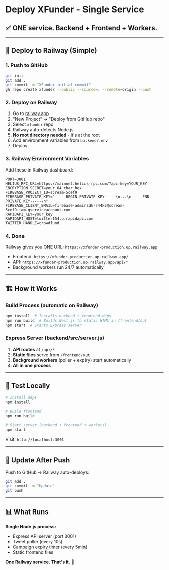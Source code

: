 # Deploy XFunder - Single Service

## ✅ ONE service. Backend + Frontend + Workers.

---

## 🚀 Deploy to Railway (Simple)

### 1. Push to GitHub

```bash
git init
git add .
git commit -m "XFunder initial commit"
gh repo create xfunder --public --source=. --remote=origin --push
```

### 2. Deploy on Railway

1. Go to [railway.app](https://railway.app)
2. "New Project" → "Deploy from GitHub repo"
3. Select `xfunder` repo
4. Railway auto-detects Node.js
5. **No root directory needed** - it's at the root
6. Add environment variables from `backend/.env`
7. Deploy

### 3. Railway Environment Variables

Add these in Railway dashboard:

```
PORT=3001
HELIUS_RPC_URL=https://mainnet.helius-rpc.com/?api-key=YOUR_KEY
ENCRYPTION_SECRET=your_64_char_hex
FIREBASE_PROJECT_ID=scream-5cef9
FIREBASE_PRIVATE_KEY="-----BEGIN PRIVATE KEY-----\n...\n-----END PRIVATE KEY-----\n"
FIREBASE_CLIENT_EMAIL=firebase-adminsdk-r44k2@scream-5cef9.iam.gserviceaccount.com
RAPIDAPI_KEY=your_key
RAPIDAPI_HOST=twitter154.p.rapidapi.com
TWITTER_HANDLE=crowdfund
```

### 4. Done

Railway gives you ONE URL: `https://xfunder-production.up.railway.app`

- Frontend: `https://xfunder-production.up.railway.app/`
- API: `https://xfunder-production.up.railway.app/api/*`
- Background workers run 24/7 automatically

---

## 🏗️ How it Works

### Build Process (automatic on Railway)

```bash
npm install  # Installs backend + frontend deps
npm run build  # Builds Next.js to static HTML in /frontend/out
npm start  # Starts Express server
```

### Express Server (backend/src/server.js)

1. **API routes** at `/api/*`
2. **Static files** serve from `/frontend/out`
3. **Background workers** (poller + expiry) start automatically
4. **All in one process**

---

## 🧪 Test Locally

```bash
# Install deps
npm install

# Build frontend
npm run build

# Start server (backend + frontend + workers)
npm start
```

Visit: `http://localhost:3001`

---

## 🔄 Update After Push

Push to GitHub → Railway auto-deploys:

```bash
git add .
git commit -m "Update"
git push
```

---

## 📊 What Runs

**Single Node.js process:**
- Express API server (port 3001)
- Tweet poller (every 10s)
- Campaign expiry timer (every 5min)
- Static frontend files

**One Railway service. That's it.** 🚀
